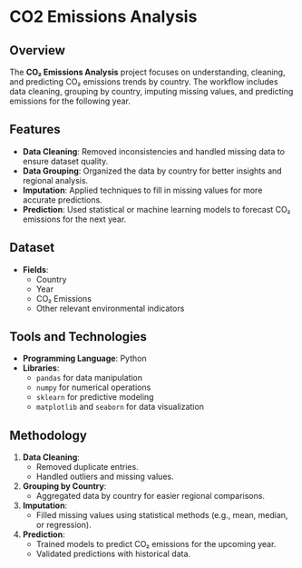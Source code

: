 # CO2 Emissions Analysis

## Overview
The **CO₂ Emissions Analysis** project focuses on understanding, cleaning, and predicting CO₂ emissions trends by country. The workflow includes data cleaning, grouping by country, imputing missing values, and predicting emissions for the following year.

## Features
- **Data Cleaning**: Removed inconsistencies and handled missing data to ensure dataset quality.
- **Data Grouping**: Organized the data by country for better insights and regional analysis.
- **Imputation**: Applied techniques to fill in missing values for more accurate predictions.
- **Prediction**: Used statistical or machine learning models to forecast CO₂ emissions for the next year.

## Dataset
- **Fields**:
  - Country
  - Year
  - CO₂ Emissions
  - Other relevant environmental indicators

## Tools and Technologies
- **Programming Language**: Python
- **Libraries**:
  - `pandas` for data manipulation
  - `numpy` for numerical operations
  - `sklearn` for predictive modeling
  - `matplotlib` and `seaborn` for data visualization

## Methodology
1. **Data Cleaning**:
   - Removed duplicate entries.
   - Handled outliers and missing values.
2. **Grouping by Country**:
   - Aggregated data by country for easier regional comparisons.
3. **Imputation**:
   - Filled missing values using statistical methods (e.g., mean, median, or regression).
4. **Prediction**:
   - Trained models to predict CO₂ emissions for the upcoming year.
   - Validated predictions with historical data.
